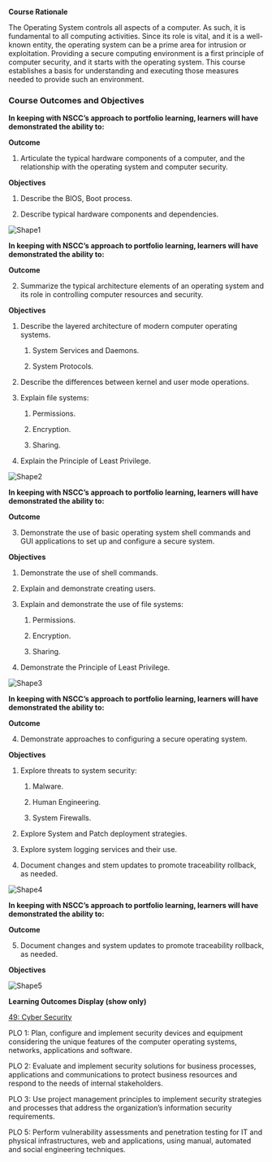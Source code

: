 

**Course Rationale**

The Operating System controls all aspects of a computer. As such, it is fundamental to all computing activities. Since its role is vital, and it is a well-known entity, the operating system can be a prime area for intrusion or exploitation. Providing a secure computing environment is a first principle of computer security, and it starts with the operating system. This course establishes a basis for understanding and executing those measures needed to provide such an environment.

  

### Course Outcomes and Objectives

**In keeping with NSCC’s approach to portfolio learning, learners will have demonstrated the ability to:**

**Outcome**

1. Articulate the typical hardware components of a computer, and the relationship with the operating system and computer security.

**Objectives**

1. Describe the BIOS, Boot process.
    
2. Describe typical hardware components and dependencies.
    

![Shape1](https://d2l-docbuilder-prod-ca-central-1-converted.s3.ca-central-1.amazonaws.com/8208e7eb-8a6a-4371-8e23-d4de75bf2487/0658bc670828b76ceade624839e3724b_html_d6b4bc3390819c65.gif)

**In keeping with NSCC’s approach to portfolio learning, learners will have demonstrated the ability to:**

**Outcome**

2. Summarize the typical architecture elements of an operating system and its role in controlling computer resources and security.

**Objectives**

1. Describe the layered architecture of modern computer operating systems.
    
    1. System Services and Daemons.
        
    2. System Protocols.
        
2. Describe the differences between kernel and user mode operations.
    
3. Explain file systems:
    
    1. Permissions.
        
    2. Encryption.
        
    3. Sharing.
        
4. Explain the Principle of Least Privilege.
    

![Shape2](https://d2l-docbuilder-prod-ca-central-1-converted.s3.ca-central-1.amazonaws.com/8208e7eb-8a6a-4371-8e23-d4de75bf2487/0658bc670828b76ceade624839e3724b_html_d6b4bc3390819c65.gif)

**In keeping with NSCC’s approach to portfolio learning, learners will have demonstrated the ability to:**

**Outcome**

3. Demonstrate the use of basic operating system shell commands and GUI applications to set up and configure a secure system.

**Objectives**

1. Demonstrate the use of shell commands.
    
2. Explain and demonstrate creating users.
    
3. Explain and demonstrate the use of file systems:
    
    1. Permissions.
        
    2. Encryption.
        
    3. Sharing.
        
4. Demonstrate the Principle of Least Privilege.
    

![Shape3](https://d2l-docbuilder-prod-ca-central-1-converted.s3.ca-central-1.amazonaws.com/8208e7eb-8a6a-4371-8e23-d4de75bf2487/0658bc670828b76ceade624839e3724b_html_d6b4bc3390819c65.gif)

**In keeping with NSCC’s approach to portfolio learning, learners will have demonstrated the ability to:**

**Outcome**

4. Demonstrate approaches to configuring a secure operating system.

**Objectives**

1. Explore threats to system security:
    
    1. Malware.
        
    2. Human Engineering.
        
    3. System Firewalls.
        
2. Explore System and Patch deployment strategies.
    
3. Explore system logging services and their use.
    
4. Document changes and stem updates to promote traceability rollback, as needed.
    

![Shape4](https://d2l-docbuilder-prod-ca-central-1-converted.s3.ca-central-1.amazonaws.com/8208e7eb-8a6a-4371-8e23-d4de75bf2487/0658bc670828b76ceade624839e3724b_html_d6b4bc3390819c65.gif)

**In keeping with NSCC’s approach to portfolio learning, learners will have demonstrated the ability to:**

**Outcome**

5. Document changes and system updates to promote traceability rollback, as needed.

**Objectives**

![Shape5](https://d2l-docbuilder-prod-ca-central-1-converted.s3.ca-central-1.amazonaws.com/8208e7eb-8a6a-4371-8e23-d4de75bf2487/0658bc670828b76ceade624839e3724b_html_d6b4bc3390819c65.gif)

**Learning Outcomes Display (show only)**

[49: Cyber Security](https://cim.nscc.ca/programadmin/?key=49)   
  

PLO 1: Plan, configure and implement security devices and equipment considering the unique features of the computer operating systems, networks, applications and software.

PLO 2: Evaluate and implement security solutions for business processes, applications and communications to protect business resources and respond to the needs of internal stakeholders.

PLO 3: Use project management principles to implement security strategies and processes that address the organization’s information security requirements.

PLO 5: Perform vulnerability assessments and penetration testing for IT and physical infrastructures, web and applications, using manual, automated and social engineering techniques.